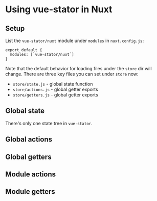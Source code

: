 
# Using vue-stator in Nuxt

## Setup

List the `vue-stator/nuxt` module under `modules` in `nuxt.config.js`:

```
export default {
  modules: [`vue-stator/nuxt`]
}
```

Note that the default behavior for loading files under the `store` dir will
change. There are three key files you can set under `store` now:

- `store/state.js` - global state function
- `store/actions.js` - global getter exports
- `store/getters.js` - global getter exports

## Global state

There's only one state tree in `vue-stator`.

## Global actions

## Global getters

## Module actions

## Module getters
